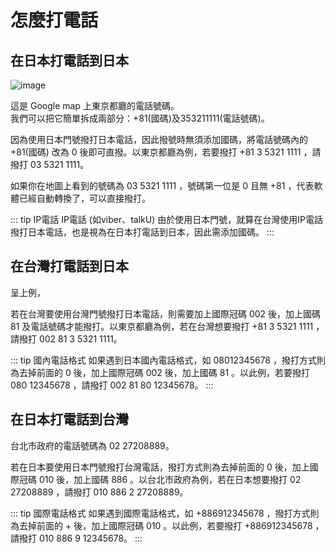 # 怎麼打電話

## 在日本打電話到日本

![image](/pic/wiki/call01.png)

這是 Google map 上東京都廳的電話號碼。  
我們可以把它簡單拆成兩部分：+81(國碼)及353211111(電話號碼)。

因為使用日本門號撥打日本電話，因此撥號時無須添加國碼，將電話號碼內的 +81(國碼) 改為 0 後即可直撥。以東京都廳為例，若要撥打 +81 3 5321 1111 ，請撥打 03 5321 1111。  

如果你在地圖上看到的號碼為 03 5321 1111 ，號碼第一位是 0 且無 +81 ，代表軟體已經自動轉換了，可以直接撥打。

::: tip IP電話
IP電話 (如viber、talkU) 由於使用日本門號，就算在台灣使用IP電話撥打日本電話，也是視為在日本打電話到日本，因此需添加國碼。
:::

## 在台灣打電話到日本

呈上例，

若在台灣要使用台灣門號撥打日本電話，則需要加上國際冠碼 002 後，加上國碼 81 及電話號碼才能撥打。以東京都廳為例，若在台灣想要撥打 +81 3 5321 1111 ，請撥打 002 81 3 5321 1111。

::: tip 國內電話格式
如果遇到日本國內電話格式，如 08012345678 ，撥打方式則為去掉前面的 0 後，加上國際冠碼 002 後，加上國碼 81 。以此例，若要撥打 080 12345678 ，請撥打 002 81 80 12345678。
:::

## 在日本打電話到台灣

台北市政府的電話號碼為 02 27208889。

若在日本要使用日本門號撥打台灣電話，撥打方式則為去掉前面的 0 後，加上國際冠碼 010 後，加上國碼 886 。以台北市政府為例，若在日本想要撥打 02 27208889 ，請撥打 010 886 2 27208889。

::: tip 國際電話格式
如果遇到國際電話格式，如 +886912345678 ，撥打方式則為去掉前面的 + 後，加上國際冠碼 010 。以此例，若要撥打 +886912345678 ，請撥打 010 886 9 12345678。
:::